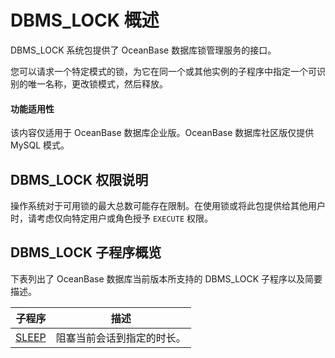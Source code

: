 DBMS_LOCK 概述 
=================================

DBMS_LOCK 系统包提供了 OceanBase 数据库锁管理服务的接口。

您可以请求一个特定模式的锁，为它在同一个或其他实例的子程序中指定一个可识别的唯一名称，更改锁模式，然后释放。

  <main id="notice" >
    <h4>功能适用性</h4>
    <p>该内容仅适用于 OceanBase 数据库企业版。OceanBase 数据库社区版仅提供 MySQL 模式。</p>
  </main>

DBMS_LOCK 权限说明 
-----------------------

操作系统对于可用锁的最大总数可能存在限制。在使用锁或将此包提供给其他用户时，请考虑仅向特定用户或角色授予 `EXECUTE` 权限。

DBMS_LOCK 子程序概览 
------------------------

下表列出了 OceanBase 数据库当前版本所支持的 DBMS_LOCK 子程序以及简要描述。


|                       **子程序**                        |    **描述**     |
|------------------------------------------------------|---------------|
| [SLEEP](../9.DBMS_LOCK/2.SLEEP.md) | 阻塞当前会话到指定的时长。 |



